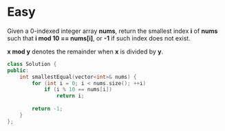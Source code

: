 # Easy

Given a 0-indexed integer array **nums**, return the smallest index **i** of **nums** such that **i mod 10 == nums[i]**, or **-1** if such index does not exist.

**x mod y** denotes the remainder when **x** is divided by **y**.

```cpp
class Solution {
public:
    int smallestEqual(vector<int>& nums) { 
        for (int i = 0; i < nums.size(); ++i)
            if (i % 10 == nums[i])
                return i;
        
        return -1;
    }
};
```

